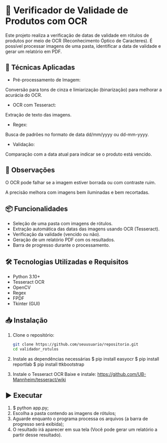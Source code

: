 # 🧾 Verificador de Validade de Produtos com OCR

Este projeto realiza a verificação de datas de validade em rótulos de produtos por meio de OCR (Reconhecimento Óptico de Caracteres). É possível processar imagens de uma pasta, identificar a data de validade e gerar um relatório em PDF.

## 🧠 Técnicas Aplicadas
- Pré-processamento de Imagem:

Conversão para tons de cinza e limiarização (binarização) para melhorar a acurácia do OCR.

- OCR com Tesseract:

Extração de texto das imagens.

- Regex:

Busca de padrões no formato de data dd/mm/yyyy ou dd-mm-yyyy.

- Validação:

Comparação com a data atual para indicar se o produto está vencido.

## 📌 Observações
O OCR pode falhar se a imagem estiver borrada ou com contraste ruim.

A precisão melhora com imagens bem iluminadas e bem recortadas.

## 📦 Funcionalidades

- Seleção de uma pasta com imagens de rótulos.
- Extração automática das datas das imagens usando OCR (Tesseract).
- Verificação da validade (vencido ou não).
- Geração de um relatório PDF com os resultados.
- Barra de progresso durante o processamento.

## 🛠️ Tecnologias Utilizadas e Requisitos
- Python 3.10+
- Tesseract OCR
- OpenCV
- Regex
- FPDF
- Tkinter (GUI)

## 📥 Instalação
1. Clone o repositório:
   ```bash
   git clone https://github.com/seuusuario/repositorio.git
   cd validador_rotulos

2. Instale as dependências necessárias
   $ pip install easyocr
   $ pip install reportlab
   $ pip install ttkbootstrap

3. Instale o Tesseract OCR
   Baixe e instale: https://github.com/UB-Mannheim/tesseract/wiki

## ▶️ Executar
   1. $ python app.py;
   2. Escolha a pasta contendo as imagens de rótulos;
   3. Aguarde enquanto o programa processa os arquivos (a barra de progresso será exibida);
   4. O resultado irá aparecer em sua tela (Você pode gerar um relatório a partir desse resultado).